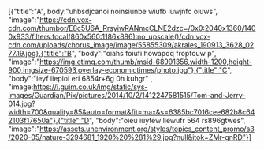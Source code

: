 [{"title":"A", body:"uhbsdjcanoi noinsiunbe wiufb iuwjnfc oiuws", "image":"https://cdn.vox-cdn.com/thumbor/E8c5U6A_RrsyiwRANmcCLNE2dzc=/0x0:2040x1360/1400x933/filters:focal(860x560:1186x886):no_upscale()/cdn.vox-cdn.com/uploads/chorus_image/image/55855309/akrales_190913_3628_0277.19.jpg},{"title":"B", "body":"oiahs foiufi howapoq fropfouw p", "image":"https://img.etimg.com/thumb/msid-68991356,width-1200,height-900,imgsize-670593,overlay-economictimes/photo.jpg"},{"title":"C", "body":"ieyf iiepioi eri  6854r+6g 0h kuhgr" , "image:https://i.guim.co.uk/img/static/sys-images/Guardian/Pix/pictures/2014/10/2/1412247581515/Tom-and-Jerry-014.jpg?width=700&quality=85&auto=format&fit=max&s=6385bc7016cee682b8c642103f17650a"},{"title":"D", "body":"oieu iuytew liewufr 564 rs896gtwes", "image":"https://assets.unenvironment.org/styles/topics_content_promo/s3/2020-05/nature-3294681_1920%20%281%29.jpg?null&itok=ZMr-gnRD"}]
